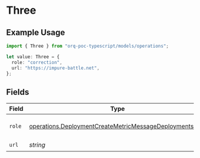 # Three

## Example Usage

```typescript
import { Three } from "orq-poc-typescript/models/operations";

let value: Three = {
  role: "correction",
  url: "https://impure-battle.net",
};
```

## Fields

| Field                                                                                                                              | Type                                                                                                                               | Required                                                                                                                           | Description                                                                                                                        |
| ---------------------------------------------------------------------------------------------------------------------------------- | ---------------------------------------------------------------------------------------------------------------------------------- | ---------------------------------------------------------------------------------------------------------------------------------- | ---------------------------------------------------------------------------------------------------------------------------------- |
| `role`                                                                                                                             | [operations.DeploymentCreateMetricMessageDeploymentsRole](../../models/operations/deploymentcreatemetricmessagedeploymentsrole.md) | :heavy_check_mark:                                                                                                                 | The role of the prompt message                                                                                                     |
| `url`                                                                                                                              | *string*                                                                                                                           | :heavy_check_mark:                                                                                                                 | N/A                                                                                                                                |